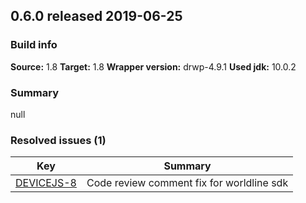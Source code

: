 ## 0.6.0 released 2019-06-25 
### Build info 
**Source:** 1.8 
**Target:** 1.8 
**Wrapper version:** drwp-4.9.1 
**Used jdk:** 10.0.2

### Summary 
null
### Resolved issues (1) 
|Key|Summary| 
|---|---|
|[DEVICEJS-8](https://jira.int.payments.worldline.com/browse/DEVICEJS-8)|Code review comment fix for worldline sdk|
